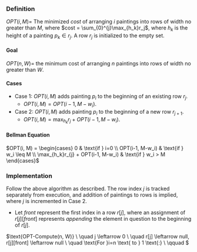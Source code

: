 ### Definition
$OPT(i, M) =$ The minimized $cost$ of arranging $i$ paintings into rows of width no greater than $M$, where $cost = \sum_{0}^{j}\max_{h_k}r_j$, where $h_k$ is the height of a painting $p_k \in r_j$. A row $r_j$ is initialized to the empty set. 

#### Goal
$OPT(n, W) =$ the minimum cost of arranging $n$ paintings into rows of width no greater than $W$. 

#### Cases
- Case 1: $OPT(i, M)$ adds painting $p_i$ to the beginning of an existing row $r_j$. 
    - $OPT(i, M) = OPT(i-1, M-w_i)$. 
- Case 2: $OPT(i, M)$ adds painting $p_i$ to the beginning of a new row $r_{j+1}$. 
    - $OPT(i, M) = \max_{h_k}r_{j} + OPT(i-1, M-w_i)$.

#### Bellman Equation
$OPT(i, M) = 
\begin{cases}
    0 & \text{if } i=0 \\
    OPT(i-1, M-w_i) & \text{if } w_i \leq M \\
    \max_{h_k}r_{j} + OPT(i-1, M-w_i) & \text{if } w_i > M
 \end{cases}$

 ### Implementation
 Follow the above algorithm as described. The row index $j$ is tracked separately from execution, and addition of paintings to rows is implied, where $j$ is incremented in Case 2.

 - Let $front$ represent the first index in a row $r[j]$, where an assignment of $r[j][front]$ represents *appending* the element in question to the beginning of $r[j]$.

 $\text{OPT-Compute(n, W)} \\
 \quad j \leftarrow 0 \\
 \quad r[j] \leftarrow null, r[j][front] \leftarrow null \\
 \quad \text{For }i=n \text{ to } 1 \text{:} \\
 \qquad 
 $